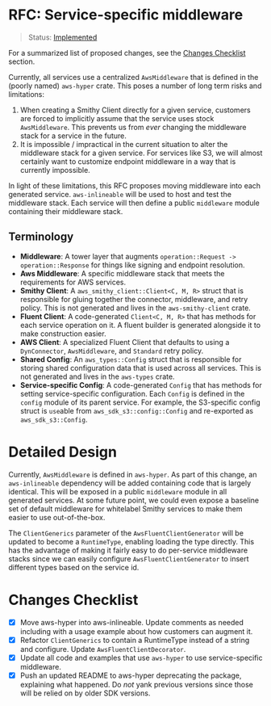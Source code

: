 RFC: Service-specific middleware
================================

> Status: [Implemented](https://github.com/smithy-lang/smithy-rs/pull/959)

For a summarized list of proposed changes, see the [Changes Checklist](#changes-checklist) section.

Currently, all services use a centralized `AwsMiddleware` that is defined in the (poorly named) `aws-hyper` crate. This
poses a number of long term risks and limitations:

1. When creating a Smithy Client directly for a given service, customers are forced to implicitly assume that the
   service uses stock `AwsMiddleware`. This prevents us from _ever_ changing the middleware stack for a service in the
   future.
2. It is impossible / impractical in the current situation to alter the middleware stack for a given service. For
   services like S3, we will almost certainly want to customize endpoint middleware in a way that is currently
   impossible.

In light of these limitations, this RFC proposes moving middleware into each generated service. `aws-inlineable` will be
used to host and test the middleware stack. Each service will then define a public `middleware` module containing their
middleware stack.

Terminology
-----------

- **Middleware**: A tower layer that augments `operation::Request -> operation::Response` for things like signing and
  endpoint resolution.
- **Aws Middleware**: A specific middleware stack that meets the requirements for AWS services.
- **Smithy Client**: A `aws_smithy_client::Client<C, M, R>` struct that is responsible for gluing together the
  connector, middleware, and retry policy. This is not generated and lives in the `aws-smithy-client` crate.
- **Fluent Client**: A code-generated `Client<C, M, R>` that has methods for each service operation on it. A fluent
  builder is generated alongside it to make construction easier.
- **AWS Client**: A specialized Fluent Client that defaults to using a `DynConnector`, `AwsMiddleware`, and `Standard`
  retry policy.
- **Shared Config**: An `aws_types::Config` struct that is responsible for storing shared configuration data that is
  used across all services. This is not generated and lives in the `aws-types` crate.
- **Service-specific Config**: A code-generated `Config` that has methods for setting service-specific configuration.
  Each `Config` is defined in the `config` module of its parent service. For example, the S3-specific config struct
  is `use`able from `aws_sdk_s3::config::Config` and re-exported as `aws_sdk_s3::Config`.

# Detailed Design

Currently, `AwsMiddleware` is defined in `aws-hyper`. As part of this change, an `aws-inlineable` dependency will be
added containing code that is largely identical. This will be exposed in a public `middleware` module in all generated
services. At some future point, we could even expose a baseline set of default middleware for whitelabel Smithy services
to make them easier to use out-of-the-box.

The `ClientGenerics` parameter of the `AwsFluentClientGenerator` will be updated to become a `RuntimeType`, enabling
loading the type directly. This has the advantage of making it fairly easy to do per-service middleware stacks since we
can easily configure `AwsFluentClientGenerator` to insert different types based on the service id.

# Changes Checklist

- [x] Move aws-hyper into aws-inlineable. Update comments as needed including with a usage example about how customers can augment it.
- [x] Refactor `ClientGenerics` to contain a RuntimeType instead of a string and configure. Update `AwsFluentClientDecorator`.
- [x] Update all code and examples that use `aws-hyper` to use service-specific middleware.
- [x] Push an updated README to aws-hyper deprecating the package, explaining what happened. Do _not_ yank previous versions since those will be relied on by older SDK versions.
